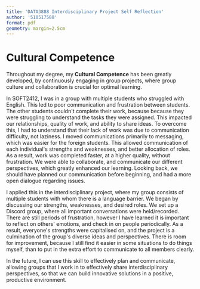 ```yaml
---
title: 'DATA3888 Interdisciplinary Project Self Reflection'
author: '510517588'
format: pdf
geometry: margin=2.5cm
---
```


# Cultural Competence

Throughout my degree, my **Cultural Competence** has been greatly developed, by continuously engaging in group projects, where group culture and collaboration is crucial for optimal learning.

In SOFT2412, I was in a group with multiple students who struggled with English. This led to poor communication and frustration between students. The other students couldn't complete their work, because because they were struggling to understand the tasks they were assigned. This impacted our relationships, quality of work, and ability to share ideas. To overcome this, I had to understand that their lack of work was due to communication difficulty, not laziness. I moved communications primarily to messaging, which was easier for the foreign students. This allowed communication of each individual's strengths and weaknesses, and better allocation of roles. As a result, work was completed faster, at a higher quality, without frustration. We were able to collaborate, and communicate our different perspectives, which greatly enhanced our learning. Looking back, we should have planned our communication before beginning, and had a more open dialogue regarding issues.

I applied this in the interdisciplinary project, where my group consists of multiple students with whom there is a language barrier. We began by discussing our strengths, weaknesses, and desired roles. We set up a Discord group, where all important conversations were held/recorded. There are still periods of frustration, however I have learned it is important to reflect on others' emotions, and check in on people periodically. As a result, everyone's strengths were capitalised on, and the project is a culmination of the group's diverse ideas and perspectives. There is room for improvement, because I still find it easier in some situations to do things myself, than to put in the extra effort to communicate to all members clearly.

In the future, I can use this skill to effectively plan and communicate, allowing groups that I work in to effectively share interdisciplinary perspectives, so that we can build innovative solutions in a positive, productive environment.
